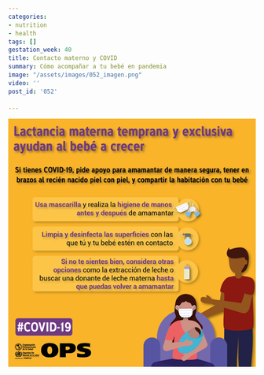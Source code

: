 ```yaml
---
categories:
- nutrition
- health
tags: []
gestation_week: 40
title: Contacto materno y COVID
summary: Cómo acompañar a tu bebé en pandemia
image: "/assets/images/052_imagen.png"
video: ''
post_id: '052'

---
```

![](/assets/images/052_image.png)